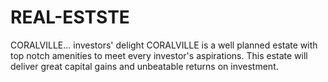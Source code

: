 # REAL-ESTSTE
CORALVILLE... investors' delight  CORALVILLE is a well planned estate with top notch amenities to meet every investor's aspirations. This estate will deliver great capital gains and unbeatable returns on investment. 
